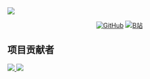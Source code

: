 <img src="https://stats.justsong.cn/api/bilibili/?id=1302624960&&lang=zh-CN&theme=dark" style="box-shadow:none !important"> 

<p align="center">
  <a href="https://github.com/InfiniteGeek"><img src="https://img.shields.io/badge/GitHub-@InfiniteGeek-000000.svg?logo=GitHub" alt="GitHub" target="_blank"></a>
  <a href="https://space.bilibili.com/1302624960" target="_blank"><img src="https://img.shields.io/badge/B站-@极客无极-000000.svg?style=flat-square&amp;logo=Bilibili" alt="B站"/></a>
</p>

## 项目贡献者

<a href="https://github.com/InfiniteGeek/Taiyuan-Institute-Of-Technology-LibrarySeatBook/graphs/contributors"><img src="https://contrib.rocks/image?repo=Fortunate-ziye/-library-reservation" />  <img src="https://contrib.rocks/image?repo=oopsunix/ghproxy" />
</a>

